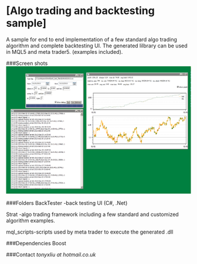 [Algo trading and backtesting sample]
===================
A sample for end to end implementation of a few standard algo trading algorithm and complete backtesting UI. 
The generated lilbrary can be used in MQL5 and meta trader5. (examples included).


###Screen shots
![screen shots](screen_shot.PNG)


###Folders
BackTester -back testing UI (C#, .Net)

Strat      -algo trading framework including a few standard and customized algorithm examples.

mql_scripts-scripts used by meta trader to execute the generated .dll


###Dependencies
Boost
    
    
###Contact
*tonyxliu at hotmail.co.uk*
